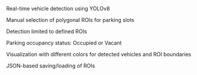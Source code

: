 Real-time vehicle detection using YOLOv8

Manual selection of polygonal ROIs for parking slots

Detection limited to defined ROIs

Parking occupancy status: Occupied or Vacant

Visualization with different colors for detected vehicles and ROI boundaries

JSON-based saving/loading of ROIs
